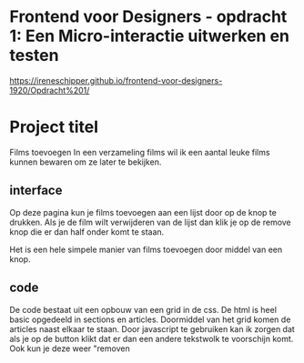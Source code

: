 # Frontend voor Designers - opdracht 1: Een Micro-interactie uitwerken en testen

https://ireneschipper.github.io/frontend-voor-designers-1920/Opdracht%201/
# Project titel
Films toevoegen
In een verzameling films wil ik een aantal leuke films kunnen bewaren om ze later te bekijken.


## interface
Op deze pagina kun je films toevoegen aan een lijst door op de knop te drukken.
Als je de film wilt verwijderen van de lijst dan klik je op de remove knop die er dan half onder komt te staan.

Het is een hele simpele manier van films toevoegen door middel van een knop.



## code
De code bestaat uit een opbouw van een grid in de css. De html is heel basic opgedeeld in sections en articles. Doormiddel van het grid komen de articles naast elkaar te staan. Door javascript te gebruiken kan ik zorgen dat als je op de button klikt dat er dan een andere tekstwolk te voorschijn komt. Ook kun je deze weer "removen
